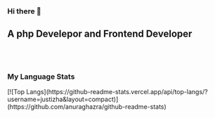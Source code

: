 ### Hi there 👋
<h2>A php Develepor and Frontend Developer</h2>
<br>
<br>

<h3>My Language Stats</h3> 
[![Top Langs](https://github-readme-stats.vercel.app/api/top-langs/?username=justizha&layout=compact)](https://github.com/anuraghazra/github-readme-stats)

<!-- <h3>My Git Stats</h3>
[![Anurag's GitHub stats](https://github-readme-stats.vercel.app/api?username=justizha)](https://github.com/anuraghazra/github-readme-stats) -->


